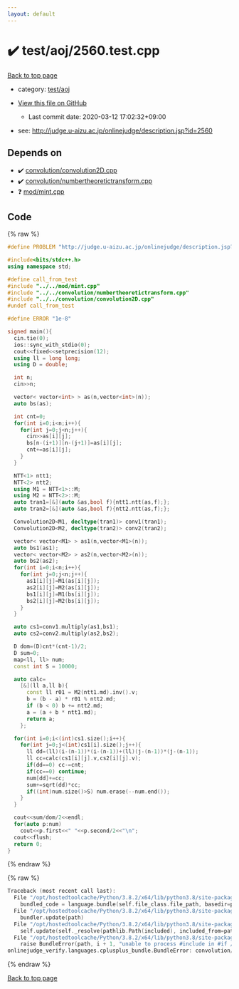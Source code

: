 ```yaml
---
layout: default
---
```


<!-- mathjax config similar to math.stackexchange -->
<script type="text/javascript" async
  src="https://cdnjs.cloudflare.com/ajax/libs/mathjax/2.7.5/MathJax.js?config=TeX-MML-AM_CHTML">
</script>
<script type="text/x-mathjax-config">
  MathJax.Hub.Config({
    TeX: { equationNumbers: { autoNumber: "AMS" }},
    tex2jax: {
      inlineMath: [ ['$','$'] ],
      processEscapes: true
    },
    "HTML-CSS": { matchFontHeight: false },
    displayAlign: "left",
    displayIndent: "2em"
  });
</script>

<script type="text/javascript" src="https://cdnjs.cloudflare.com/ajax/libs/jquery/3.4.1/jquery.min.js"></script>
<script src="https://cdn.jsdelivr.net/npm/jquery-balloon-js@1.1.2/jquery.balloon.min.js" integrity="sha256-ZEYs9VrgAeNuPvs15E39OsyOJaIkXEEt10fzxJ20+2I=" crossorigin="anonymous"></script>
<script type="text/javascript" src="../../../assets/js/copy-button.js"></script>
<link rel="stylesheet" href="../../../assets/css/copy-button.css" />


# :heavy_check_mark: test/aoj/2560.test.cpp

<a href="../../../index.html">Back to top page</a>

* category: <a href="../../../index.html#0d0c91c0cca30af9c1c9faef0cf04aa9">test/aoj</a>
* <a href="{{ site.github.repository_url }}/blob/master/test/aoj/2560.test.cpp">View this file on GitHub</a>
    - Last commit date: 2020-03-12 17:02:32+09:00


* see: <a href="http://judge.u-aizu.ac.jp/onlinejudge/description.jsp?id=2560">http://judge.u-aizu.ac.jp/onlinejudge/description.jsp?id=2560</a>


## Depends on

* :heavy_check_mark: <a href="../../../library/convolution/convolution2D.cpp.html">convolution/convolution2D.cpp</a>
* :heavy_check_mark: <a href="../../../library/convolution/numbertheoretictransform.cpp.html">convolution/numbertheoretictransform.cpp</a>
* :question: <a href="../../../library/mod/mint.cpp.html">mod/mint.cpp</a>


## Code

<a id="unbundled"></a>
{% raw %}
```cpp
#define PROBLEM "http://judge.u-aizu.ac.jp/onlinejudge/description.jsp?id=2560"

#include<bits/stdc++.h>
using namespace std;

#define call_from_test
#include "../../mod/mint.cpp"
#include "../../convolution/numbertheoretictransform.cpp"
#include "../../convolution/convolution2D.cpp"
#undef call_from_test

#define ERROR "1e-8"

signed main(){
  cin.tie(0);
  ios::sync_with_stdio(0);
  cout<<fixed<<setprecision(12);
  using ll = long long;
  using D = double;

  int n;
  cin>>n;

  vector< vector<int> > as(n,vector<int>(n));
  auto bs(as);

  int cnt=0;
  for(int i=0;i<n;i++){
    for(int j=0;j<n;j++){
      cin>>as[i][j];
      bs[n-(i+1)][n-(j+1)]=as[i][j];
      cnt+=as[i][j];
    }
  }

  NTT<1> ntt1;
  NTT<2> ntt2;
  using M1 = NTT<1>::M;
  using M2 = NTT<2>::M;
  auto tran1=[&](auto &as,bool f){ntt1.ntt(as,f);};
  auto tran2=[&](auto &as,bool f){ntt2.ntt(as,f);};

  Convolution2D<M1, decltype(tran1)> conv1(tran1);
  Convolution2D<M2, decltype(tran2)> conv2(tran2);

  vector< vector<M1> > as1(n,vector<M1>(n));
  auto bs1(as1);
  vector< vector<M2> > as2(n,vector<M2>(n));
  auto bs2(as2);
  for(int i=0;i<n;i++){
    for(int j=0;j<n;j++){
      as1[i][j]=M1(as[i][j]);
      as2[i][j]=M2(as[i][j]);
      bs1[i][j]=M1(bs[i][j]);
      bs2[i][j]=M2(bs[i][j]);
    }
  }

  auto cs1=conv1.multiply(as1,bs1);
  auto cs2=conv2.multiply(as2,bs2);

  D dom=(D)cnt*(cnt-1)/2;
  D sum=0;
  map<ll, ll> num;
  const int S = 10000;

  auto calc=
    [&](ll a,ll b){
      const ll r01 = M2(ntt1.md).inv().v;
      b = (b - a) * r01 % ntt2.md;
      if (b < 0) b += ntt2.md;
      a = (a + b * ntt1.md);
      return a;
    };

  for(int i=0;i<(int)cs1.size();i++){
    for(int j=0;j<(int)cs1[i].size();j++){
      ll dd=(ll)(i-(n-1))*(i-(n-1))+(ll)(j-(n-1))*(j-(n-1));
      ll cc=calc(cs1[i][j].v,cs2[i][j].v);
      if(dd==0) cc-=cnt;
      if(cc==0) continue;
      num[dd]+=cc;
      sum+=sqrt(dd)*cc;
      if((int)num.size()>S) num.erase(--num.end());
    }
  }

  cout<<sum/dom/2<<endl;
  for(auto p:num)
    cout<<p.first<<" "<<p.second/2<<"\n";
  cout<<flush;
  return 0;
}

```
{% endraw %}

<a id="bundled"></a>
{% raw %}
```cpp
Traceback (most recent call last):
  File "/opt/hostedtoolcache/Python/3.8.2/x64/lib/python3.8/site-packages/onlinejudge_verify/docs.py", line 340, in write_contents
    bundled_code = language.bundle(self.file_class.file_path, basedir=pathlib.Path.cwd())
  File "/opt/hostedtoolcache/Python/3.8.2/x64/lib/python3.8/site-packages/onlinejudge_verify/languages/cplusplus.py", line 68, in bundle
    bundler.update(path)
  File "/opt/hostedtoolcache/Python/3.8.2/x64/lib/python3.8/site-packages/onlinejudge_verify/languages/cplusplus_bundle.py", line 282, in update
    self.update(self._resolve(pathlib.Path(included), included_from=path))
  File "/opt/hostedtoolcache/Python/3.8.2/x64/lib/python3.8/site-packages/onlinejudge_verify/languages/cplusplus_bundle.py", line 281, in update
    raise BundleError(path, i + 1, "unable to process #include in #if / #ifdef / #ifndef other than include guards")
onlinejudge_verify.languages.cplusplus_bundle.BundleError: convolution/numbertheoretictransform.cpp: line 8: unable to process #include in #if / #ifdef / #ifndef other than include guards

```
{% endraw %}

<a href="../../../index.html">Back to top page</a>

